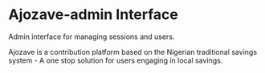 # Ajozave-admin Interface

Admin interface for managing sessions and users.

Ajozave is a contribution platform based on the Nigerian traditional savings system - A one stop solution for users engaging in local savings.
